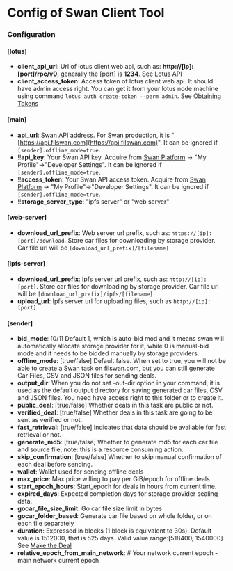 # Config of Swan Client Tool

### **Configuration**

#### \[lotus]

* **client\_api\_url**: Url of lotus client web api, such as: **http://\[ip]:\[port]/rpc/v0**, generally the \[port] is **1234**. See [Lotus API](https://docs.filecoin.io/reference/lotus-api/#features)
* **client\_access\_token**: Access token of lotus client web api. It should have admin access right. You can get it from your lotus node machine using command `lotus auth create-token --perm admin`. See [Obtaining Tokens](https://docs.filecoin.io/build/lotus/api-tokens/#obtaining-tokens)

#### \[main]

* **api\_url**: Swan API address. For Swan production, it is "[https://api.filswan.com](https://api.filswan.com)". It can be ignored if `[sender].offline_mode=true`.
* ‼️**api\_key**: Your Swan API key. Acquire from [Swan Platform](https://www.filswan.com) -> "My Profile"->"Developer Settings". It can be ignored if `[sender].offline_mode=true`.
* ‼️**access\_token**: Your Swan API access token. Acquire from [Swan Platform](https://www.filswan.com) -> "My Profile"->"Developer Settings". It can be ignored if `[sender].offline_mode=true`.
* ‼️**storage\_server\_type**: "ipfs server" or "web server"

#### \[web-server]

* **download\_url\_prefix**: Web server url prefix, such as: `https://[ip]:[port]/download`. Store car files for downloading by storage provider. Car file url will be `[download_url_prefix]/[filename]`

#### \[ipfs-server]

* **download\_url\_prefix**: Ipfs server url prefix, such as: `http://[ip]:[port]`. Store car files for downloading by storage provider. Car file url will be `[download_url_prefix]/ipfs/[filename]`
* **upload\_url**: Ipfs server url for uploading files, such as `http://[ip]:[port]`

#### \[sender]

* **bid\_mode**: \[0/1] Default 1, which is auto-bid mod and it means swan will automatically allocate storage provider for it, while 0 is manual-bid mode and it needs to be bidded manually by storage providers.
* **offline\_mode**: \[true/false] Default false. When set to true, you will not be able to create a Swan task on filswan.com, but you can still generate Car Files, CSV and JSON files for sending deals.
* **output\_dir**: When you do not set -out-dir option in your command, it is used as the default output directory for saving generated car files, CSV and JSON files. You need have access right to this folder or to create it.
* **public\_deal**: \[true/false] Whether deals in this task are public or not.
* **verified\_deal**: \[true/false] Whether deals in this task are going to be sent as verified or not.
* **fast\_retrieval**: \[true/false] Indicates that data should be available for fast retrieval or not.
* **generate\_md5**: \[true/false] Whether to generate md5 for each car file and source file, note: this is a resource consuming action.
* **skip\_confirmation**: \[true/false] Whether to skip manual confirmation of each deal before sending.
* **wallet**: Wallet used for sending offline deals
* **max\_price**: Max price willing to pay per GiB/epoch for offline deals
* **start\_epoch\_hours**: Start\_epoch for deals in hours from current time.
* **expired\_days**: Expected completion days for storage provider sealing data.
* **gocar\_file\_size\_limit**: Go car file size limit in bytes
* **gocar\_folder\_based**: Generate car file based on whole folder, or on each file separately
* **duration**: Expressed in blocks (1 block is equivalent to 30s). Default value is 1512000, that is 525 days. Valid value range:\[518400, 1540000]. See [Make the Deal](https://docs.filecoin.io/store/lotus/store-data/#make-the-deal)
* **relative\_epoch\_from\_main\_network**: # Your network current epoch - main network current epoch
